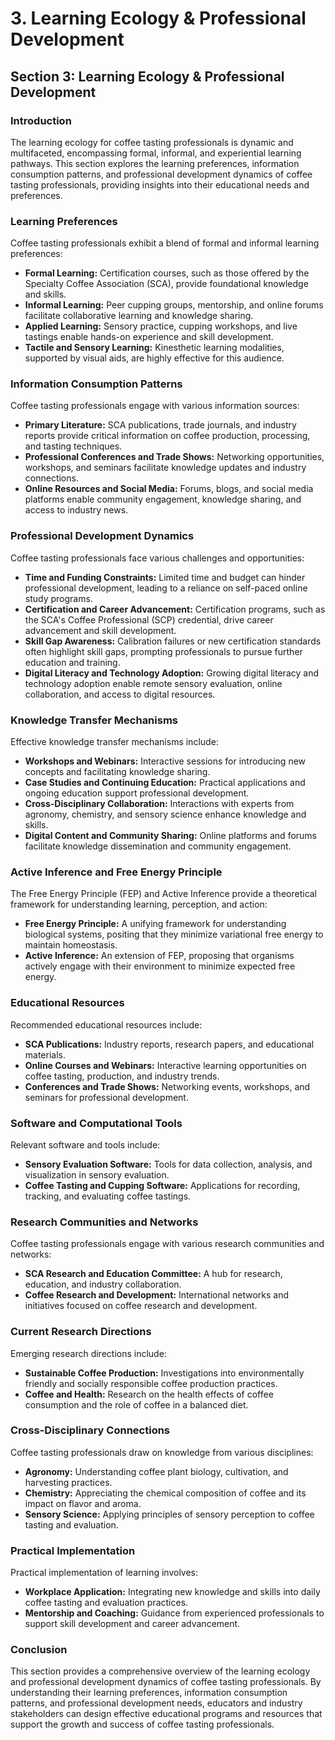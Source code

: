 # 3. Learning Ecology & Professional Development

## Section 3: Learning Ecology & Professional Development

### Introduction

The learning ecology for coffee tasting professionals is dynamic and multifaceted, encompassing formal, informal, and experiential learning pathways. This section explores the learning preferences, information consumption patterns, and professional development dynamics of coffee tasting professionals, providing insights into their educational needs and preferences.

### Learning Preferences

Coffee tasting professionals exhibit a blend of formal and informal learning preferences:

*   **Formal Learning:** Certification courses, such as those offered by the Specialty Coffee Association (SCA), provide foundational knowledge and skills.
*   **Informal Learning:** Peer cupping groups, mentorship, and online forums facilitate collaborative learning and knowledge sharing.
*   **Applied Learning:** Sensory practice, cupping workshops, and live tastings enable hands-on experience and skill development.
*   **Tactile and Sensory Learning:** Kinesthetic learning modalities, supported by visual aids, are highly effective for this audience.

### Information Consumption Patterns

Coffee tasting professionals engage with various information sources:

*   **Primary Literature:** SCA publications, trade journals, and industry reports provide critical information on coffee production, processing, and tasting techniques.
*   **Professional Conferences and Trade Shows:** Networking opportunities, workshops, and seminars facilitate knowledge updates and industry connections.
*   **Online Resources and Social Media:** Forums, blogs, and social media platforms enable community engagement, knowledge sharing, and access to industry news.

### Professional Development Dynamics

Coffee tasting professionals face various challenges and opportunities:

*   **Time and Funding Constraints:** Limited time and budget can hinder professional development, leading to a reliance on self-paced online study programs.
*   **Certification and Career Advancement:** Certification programs, such as the SCA's Coffee Professional (SCP) credential, drive career advancement and skill development.
*   **Skill Gap Awareness:** Calibration failures or new certification standards often highlight skill gaps, prompting professionals to pursue further education and training.
*   **Digital Literacy and Technology Adoption:** Growing digital literacy and technology adoption enable remote sensory evaluation, online collaboration, and access to digital resources.

### Knowledge Transfer Mechanisms

Effective knowledge transfer mechanisms include:

*   **Workshops and Webinars:** Interactive sessions for introducing new concepts and facilitating knowledge sharing.
*   **Case Studies and Continuing Education:** Practical applications and ongoing education support professional development.
*   **Cross-Disciplinary Collaboration:** Interactions with experts from agronomy, chemistry, and sensory science enhance knowledge and skills.
*   **Digital Content and Community Sharing:** Online platforms and forums facilitate knowledge dissemination and community engagement.

### Active Inference and Free Energy Principle

The Free Energy Principle (FEP) and Active Inference provide a theoretical framework for understanding learning, perception, and action:

*   **Free Energy Principle:** A unifying framework for understanding biological systems, positing that they minimize variational free energy to maintain homeostasis.
*   **Active Inference:** An extension of FEP, proposing that organisms actively engage with their environment to minimize expected free energy.

### Educational Resources

Recommended educational resources include:

*   **SCA Publications:** Industry reports, research papers, and educational materials.
*   **Online Courses and Webinars:** Interactive learning opportunities on coffee tasting, production, and industry trends.
*   **Conferences and Trade Shows:** Networking events, workshops, and seminars for professional development.

### Software and Computational Tools

Relevant software and tools include:

*   **Sensory Evaluation Software:** Tools for data collection, analysis, and visualization in sensory evaluation.
*   **Coffee Tasting and Cupping Software:** Applications for recording, tracking, and evaluating coffee tastings.

### Research Communities and Networks

Coffee tasting professionals engage with various research communities and networks:

*   **SCA Research and Education Committee:** A hub for research, education, and industry collaboration.
*   **Coffee Research and Development:** International networks and initiatives focused on coffee research and development.

### Current Research Directions

Emerging research directions include:

*   **Sustainable Coffee Production:** Investigations into environmentally friendly and socially responsible coffee production practices.
*   **Coffee and Health:** Research on the health effects of coffee consumption and the role of coffee in a balanced diet.

### Cross-Disciplinary Connections

Coffee tasting professionals draw on knowledge from various disciplines:

*   **Agronomy:** Understanding coffee plant biology, cultivation, and harvesting practices.
*   **Chemistry:** Appreciating the chemical composition of coffee and its impact on flavor and aroma.
*   **Sensory Science:** Applying principles of sensory perception to coffee tasting and evaluation.

### Practical Implementation

Practical implementation of learning involves:

*   **Workplace Application:** Integrating new knowledge and skills into daily coffee tasting and evaluation practices.
*   **Mentorship and Coaching:** Guidance from experienced professionals to support skill development and career advancement.

### Conclusion

This section provides a comprehensive overview of the learning ecology and professional development dynamics of coffee tasting professionals. By understanding their learning preferences, information consumption patterns, and professional development needs, educators and industry stakeholders can design effective educational programs and resources that support the growth and success of coffee tasting professionals.
